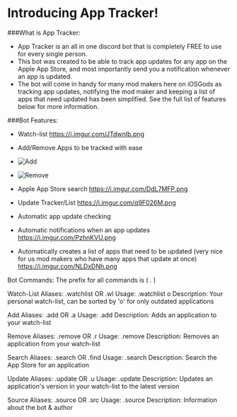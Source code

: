 # Introducing App Tracker!

###What is App Tracker:
- App Tracker is an all in one discord bot that is completely FREE to use for every single person.
- This bot was created to be able to track app updates for any app on the Apple App Store, and most importantly send you a notification whenever an app is updated.
- The bot will come in handy for many mod makers here on iOSGods as tracking app updates, notifying the mod maker and keeping a list of apps that need updated has been simplified. See the full list of features below for more information.

###Bot Features:
- Watch-list
https://i.imgur.com/JTdwnIb.png


- Add/Remove Apps to be tracked with ease
- ![Add](https://i.imgur.com/vwB5LXE.png)
- ![Remove](https://i.imgur.com/OBObW1D.png)

- Apple App Store search
https://i.imgur.com/DdL7MFP.png

- Update Tracker/List
https://i.imgur.com/q9F026M.png


- Automatic app update checking
- Automatic notifications when an app updates
https://i.imgur.com/PzhnKVU.png

- Automatically creates a list of apps that need to be updated (very nice for us mod makers who have many apps that update at once)
https://i.imgur.com/NLDxDNh.png

Bot Commands:
The prefix for all commands is ( . )

Watch-List
Aliases: .watchlist OR .wl
Usage: .watchlist o
Description: Your personal watch-list, can be sorted by 'o' for only outdated applications

Add
Aliases: .add OR .a
Usage: .add <bundle identifier>
Description: Adds an application to your watch-list

Remove
Aliases: .remove OR .r
Usage: .remove <bundle identifier>
Description: Removes an application from your watch-list

Search
Aliases: .search OR .find
Usage: .search <appname>
Description: Search the App Store for an application

Update
Aliases: .update OR .u
Usage: .update <bundle identifier>
Description: Updates an application's version in your watch-list to the latest version

Source
Aliases: .source OR .src
Usage: .source
Description: Information about the bot & author
